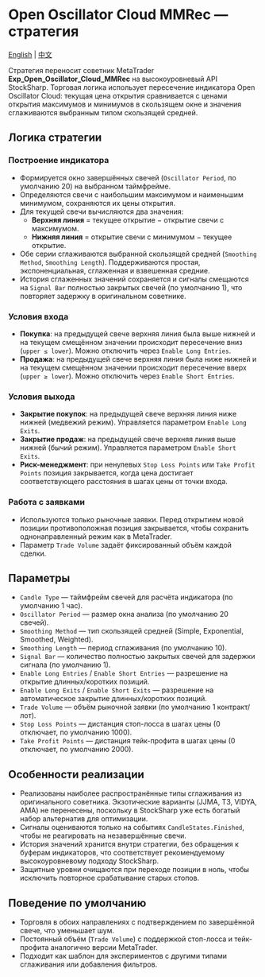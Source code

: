 # Open Oscillator Cloud MMRec — стратегия
[English](README.md) | [中文](README_cn.md)

Стратегия переносит советник MetaTrader **Exp_Open_Oscillator_Cloud_MMRec** на высокоуровневый API StockSharp. Торговая логика использует пересечение индикатора Open Oscillator Cloud: текущая цена открытия сравнивается с ценами открытия максимумов и минимумов в скользящем окне и значения сглаживаются выбранным типом скользящей средней.

## Логика стратегии

### Построение индикатора
- Формируется окно завершённых свечей (`Oscillator Period`, по умолчанию 20) на выбранном таймфрейме.
- Определяются свечи с наибольшим максимумом и наименьшим минимумом, сохраняются их цены открытия.
- Для текущей свечи вычисляются два значения:
  - **Верхняя линия** = текущее открытие − открытие свечи с максимумом.
  - **Нижняя линия** = открытие свечи с минимумом − текущее открытие.
- Обе серии сглаживаются выбранной скользящей средней (`Smoothing Method`, `Smoothing Length`). Поддерживаются простая, экспоненциальная, сглаженная и взвешенная средние.
- История сглаженных значений сохраняется и сигналы смещаются на `Signal Bar` полностью закрытых свечей (по умолчанию 1), что повторяет задержку в оригинальном советнике.

### Условия входа
- **Покупка**: на предыдущей свече верхняя линия была выше нижней и на текущем смещённом значении происходит пересечение вниз (`upper ≤ lower`). Можно отключить через `Enable Long Entries`.
- **Продажа**: на предыдущей свече верхняя линия была ниже нижней и на текущем смещённом значении происходит пересечение вверх (`upper ≥ lower`). Можно отключить через `Enable Short Entries`.

### Условия выхода
- **Закрытие покупок**: на предыдущей свече верхняя линия ниже нижней (медвежий режим). Управляется параметром `Enable Long Exits`.
- **Закрытие продаж**: на предыдущей свече верхняя линия выше нижней (бычий режим). Управляется параметром `Enable Short Exits`.
- **Риск-менеджмент**: при ненулевых `Stop Loss Points` или `Take Profit Points` позиция закрывается, когда цена достигает соответствующего расстояния в шагах цены от точки входа.

### Работа с заявками
- Используются только рыночные заявки. Перед открытием новой позиции противоположная позиция закрывается, чтобы сохранить однонаправленный режим как в MetaTrader.
- Параметр `Trade Volume` задаёт фиксированный объём каждой сделки.

## Параметры
- `Candle Type` — таймфрейм свечей для расчёта индикатора (по умолчанию 1 час).
- `Oscillator Period` — размер окна анализа (по умолчанию 20 свечей).
- `Smoothing Method` — тип скользящей средней (Simple, Exponential, Smoothed, Weighted).
- `Smoothing Length` — период сглаживания (по умолчанию 10).
- `Signal Bar` — количество полностью закрытых свечей для задержки сигнала (по умолчанию 1).
- `Enable Long Entries` / `Enable Short Entries` — разрешение на открытие длинных/коротких позиций.
- `Enable Long Exits` / `Enable Short Exits` — разрешение на автоматическое закрытие длинных/коротких позиций.
- `Trade Volume` — объём рыночной заявки (по умолчанию 1 контракт/лот).
- `Stop Loss Points` — дистанция стоп-лосса в шагах цены (0 отключает, по умолчанию 1000).
- `Take Profit Points` — дистанция тейк-профита в шагах цены (0 отключает, по умолчанию 2000).

## Особенности реализации
- Реализованы наиболее распространённые типы сглаживания из оригинального советника. Экзотические варианты (JJMA, T3, VIDYA, AMA) не перенесены, поскольку в StockSharp уже есть богатый набор альтернатив для оптимизации.
- Сигналы оцениваются только на событиях `CandleStates.Finished`, чтобы не реагировать на незавершённые свечи.
- История значений хранится внутри стратегии, без обращения к буферам индикаторов, что соответствует рекомендуемому высокоуровневому подходу StockSharp.
- Защитные уровни очищаются при переходе позиции в ноль, чтобы исключить повторное срабатывание старых стопов.

## Поведение по умолчанию
- Торговля в обоих направлениях с подтверждением по завершённой свече, что уменьшает шум.
- Постоянный объём (`Trade Volume`) с поддержкой стоп-лосса и тейк-профита аналогично версии MetaTrader.
- Подходит как шаблон для экспериментов с другими типами сглаживания или добавления фильтров.
